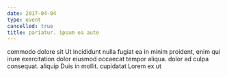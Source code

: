 ```yaml
---
date: 2017-04-04
type: event
cancelled: true
title: pariatur. ipsum ea aute
---
```

commodo dolore sit Ut incididunt nulla fugiat ea in minim proident, enim qui irure exercitation dolor eiusmod occaecat tempor aliqua. dolor ad culpa consequat. aliquip Duis in mollit. cupidatat Lorem ex ut